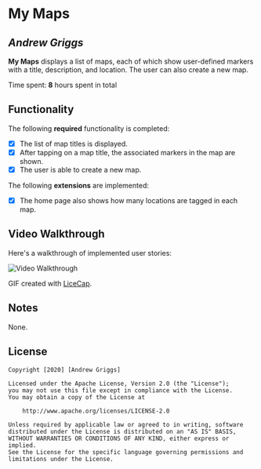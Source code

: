 # My Maps 

## *Andrew Griggs*

**My Maps** displays a list of maps, each of which show user-defined markers with a title, description, and location. The user can also create a new map. 

Time spent: **8** hours spent in total

## Functionality 

The following **required** functionality is completed:

* [x] The list of map titles is displayed.
* [x] After tapping on a map title, the associated markers in the map are shown.
* [x] The user is able to create a new map.

The following **extensions** are implemented:

* [x] The home page also shows how many locations are tagged in each map.

## Video Walkthrough

Here's a walkthrough of implemented user stories:

<blockquote class="imgur-embed-pub" lang="en" data-id="a/du6uhyw"><a href="//imgur.com/a/du6uhyw"></a></blockquote><script async src="//s.imgur.com/min/embed.js" charset="utf-8"></script>

<img src='//imgur.com/XgRPBcj' title='Video Walkthrough' width='' alt='Video Walkthrough' />

GIF created with [LiceCap](http://www.cockos.com/licecap/).

## Notes

None.

## License

    Copyright [2020] [Andrew Griggs]

    Licensed under the Apache License, Version 2.0 (the "License");
    you may not use this file except in compliance with the License.
    You may obtain a copy of the License at

        http://www.apache.org/licenses/LICENSE-2.0

    Unless required by applicable law or agreed to in writing, software
    distributed under the License is distributed on an "AS IS" BASIS,
    WITHOUT WARRANTIES OR CONDITIONS OF ANY KIND, either express or implied.
    See the License for the specific language governing permissions and
    limitations under the License.
